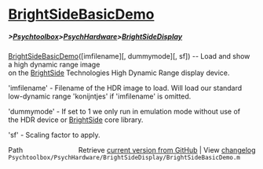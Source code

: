 # [BrightSideBasicDemo](BrightSideBasicDemo)
##### >[Psychtoolbox](Psychtoolbox)>[PsychHardware](PsychHardware)>[BrightSideDisplay](BrightSideDisplay)

[BrightSideBasicDemo](BrightSideBasicDemo)([imfilename][, dummymode][, sf]) -- Load and show a high dynamic range image  
on the [BrightSide](BrightSide) Technologies High Dynamic Range display device.  
  
'imfilename' - Filename of the HDR image to load. Will load our standard  
low-dynamic range 'konijntjes' if 'imfilename' is omitted.  
  
'dummymode' - If set to 1 we only run in emulation mode without use of  
the HDR device or [BrightSide](BrightSide) core library.  
  
'sf' - Scaling factor to apply.  
  




<div class="code_header" style="text-align:right;">
  <span style="float:left;">Path&nbsp;&nbsp;</span> <span class="counter">Retrieve <a href=
  "https://raw.github.com/Psychtoolbox-3/Psychtoolbox-3/beta/Psychtoolbox/PsychHardware/BrightSideDisplay/BrightSideBasicDemo.m">current version from GitHub</a> | View <a href=
  "https://github.com/Psychtoolbox-3/Psychtoolbox-3/commits/beta/Psychtoolbox/PsychHardware/BrightSideDisplay/BrightSideBasicDemo.m">changelog</a></span>
</div>
<div class="code">
  <code>Psychtoolbox/PsychHardware/BrightSideDisplay/BrightSideBasicDemo.m</code>
</div>

